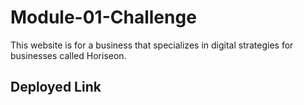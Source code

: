 # Module-01-Challenge

This website is for a business that specializes in digital strategies for businesses called Horiseon.

## Deployed Link

